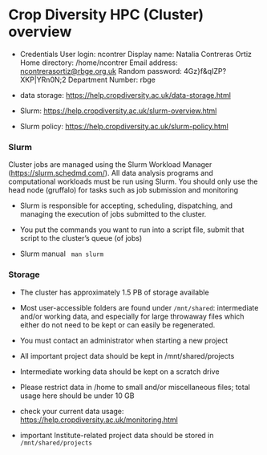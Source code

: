 # Crop Diversity HPC (Cluster) overview
- Credentials
User login: ncontrer
Display name: Natalia Contreras Ortiz
Home directory: /home/ncontrer
Email address: ncontrerasortiz@rbge.org.uk
Random password: 4Gz}f&qIZP?XKP|YRn0N;2
Department Number: rbge

- data storage: https://help.cropdiversity.ac.uk/data-storage.html
- Slurm: https://help.cropdiversity.ac.uk/slurm-overview.html
- Slurm policy: https://help.cropdiversity.ac.uk/slurm-policy.html

### Slurm
Cluster jobs are managed using the Slurm Workload Manager (https://slurm.schedmd.com/). All data analysis programs and computational workloads must be run using Slurm. You should only use the head node (gruffalo) for tasks such as job submission and monitoring
- Slurm is responsible for accepting, scheduling, dispatching, and managing the execution of jobs submitted to the cluster.
- You put the commands you want to run into a script file, submit that script to the cluster’s queue (of jobs)

- Slurm manual
` man slurm`

### Storage

- The cluster has approximately 1.5 PB of storage available

- Most user-accessible folders are found under `/mnt/shared`: intermediate and/or working data, and especially for large throwaway files which either do not need to be kept or can easily be regenerated.

- You must contact an administrator when starting a new project

- All important project data should be kept in /mnt/shared/projects

- Intermediate working data should be kept on a scratch drive

- Please restrict data in /home to small and/or miscellaneous files; total usage here should be under 10 GB

- check your current data usage: https://help.cropdiversity.ac.uk/monitoring.html
 
- important Institute-related project data should be stored in `/mnt/shared/projects`
